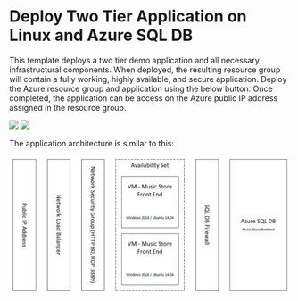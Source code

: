 # Deploy Two Tier Application on Linux and Azure SQL DB

This template deploys a two tier demo application and all necessary infrastructural components. When deployed, the resulting resource group will contain a fully working, highly available, and secure application. Deploy the Azure resource group and application using the below button. Once completed, the application can be access on the Azure public IP address assigned in the resource group. 

<a href="https://portal.azure.com/#create/Microsoft.Template/uri/https%3A%2F%2Fraw.githubusercontent.com%2Fneilpeterson%2Fazure-quickstart-templates%2Fnet-core-linux%2Fdotnet-core-music-linux%2Fazuredeploy.json" target="_blank">
    <img src="http://azuredeploy.net/deploybutton.png"/>
</a>
<a href="http://armviz.io/#/?load=https:%3A%2F%2Fraw.githubusercontent.com%2Fneilpeterson%2Fazure-quickstart-templates%2Fnet-core-linux%2Fdotnet-core-music-linux%2Fazuredeploy.json" target="_blank">
<img src="http://armviz.io/visualizebutton.png"/>
</a>

The application architecture is similar to this:

![](./images/architecture.png)
